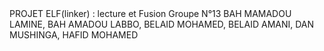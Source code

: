 <!doctype html>
<html lang="fr">
<head>
  <meta charset="utf-8">
  <title>Titre de la page</title>
  <link rel="stylesheet" href="style.css">
  <script src="script.js"></script>
</head>
<body>
 PROJET ELF(linker) : lecture et Fusion
  Groupe N°13
  BAH MAMADOU LAMINE,
  BAH AMADOU LABBO,
  BELAID MOHAMED,
  BELAID AMANI,
  DAN MUSHINGA,
  HAFID MOHAMED
</body>
</html

  

